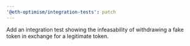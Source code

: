 ```yaml
---
'@eth-optimism/integration-tests': patch
---
```


Add an integration test showing the infeasability of withdrawing a fake token in exchange for a legitimate token.
